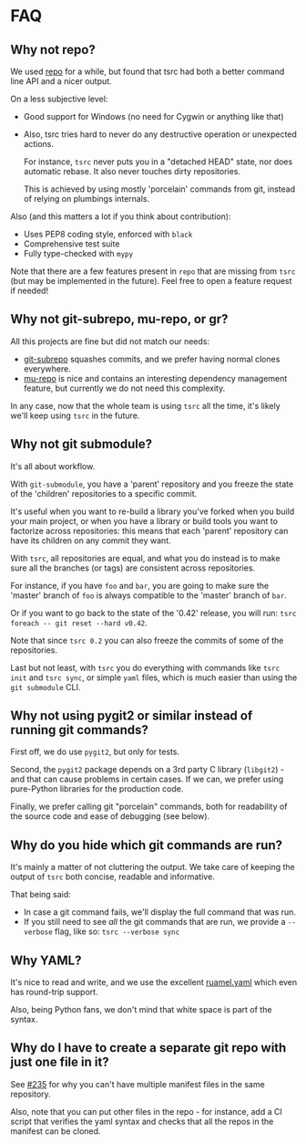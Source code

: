 # FAQ

## Why not repo?

We used [repo](https://android.googlesource.com/tools/repo/) for a while, but
found that tsrc had both a better command line API and a nicer output.

On a less subjective level:

* Good support for Windows (no need for Cygwin or anything like that)

* Also, tsrc tries hard to never do any destructive operation or unexpected
  actions.

    For instance, `tsrc` never puts you in a "detached HEAD" state,
    nor does automatic rebase. It also never touches dirty repositories.

    This is achieved by using mostly 'porcelain' commands from git, instead of
    relying on plumbings internals.


Also (and this matters a lot if you think about contribution):

* Uses PEP8 coding style, enforced with `black`
* Comprehensive test suite
* Fully type-checked with `mypy`

Note that there are a few features present in `repo` that are missing from `tsrc`
(but may be implemented in the future). Feel free to open a feature request
if needed!

## Why not git-subrepo, mu-repo, or gr?

All this projects are fine but did not match our needs:

* [git-subrepo](https://github.com/ingydotnet/git-subrepo) squashes commits, and
  we prefer having normal clones everywhere.
* [mu-repo](https://fabioz.github.io/mu-repo/) is nice and contains an
  interesting dependency management feature, but currently we do not need this complexity.

In any case, now that the whole team is using `tsrc` all the time, it's likely
we'll keep using `tsrc` in the future.

## Why not git submodule?

It's all about workflow.

With `git-submodule`, you have a 'parent' repository and you freeze the state of
the 'children' repositories to a specific commit.

It's useful when you want to re-build a library you've forked when you build
your main project, or when you have a library or build tools you want to
factorize across repositories: this means that each 'parent' repository can
have its children on any commit they want.

With `tsrc`, all repositories are equal, and what you do instead is to make sure
all the branches (or tags) are consistent across repositories.

For instance, if you have `foo` and `bar`, you are going to make sure the
'master' branch of `foo` is always compatible to the 'master' branch of `bar`.

Or if you want to go back to the state of the '0.42' release, you will run:
`tsrc foreach -- git reset --hard v0.42`.

Note that since `tsrc 0.2` you can also freeze the commits of some of the
repositories.

Last but not least, with `tsrc` you do everything with commands like `tsrc
init` and `tsrc sync`, or simple `yaml` files,  which is much easier than
using the `git submodule` CLI.


## Why not using pygit2 or similar instead of running git commands?

First off, we do use `pygit2`, but only for tests.

Second, the `pygit2` package depends on a 3rd party C library (`libgit2`) -
and that can cause problems in certain cases. If we can, we prefer
using pure-Python libraries for the production code.

Finally, we prefer calling git "porcelain" commands, both for readability
of the source code and ease of debugging (see below).

## Why do you hide which git commands are run?

It's mainly a matter of not cluttering the output.
We take care of keeping the output of `tsrc` both concise, readable and
informative.

That being said:

* In case a git command fails, we'll display the full command that was run.
* If you still need to see *all* the git commands that are run, we provide a
  `--verbose` flag, like so: `tsrc --verbose sync`

## Why YAML?

It's nice to read and write, and we use the excellent [ruamel.yaml](
https://yaml.readthedocs.io/en/latest/) which even has round-trip support.

Also, being Python fans, we don't mind that white space is part of the syntax.

## Why do I have to create a separate git repo with just one file in it?

See [#235](https://github.com/dmerejkowsky/tsrc/issues/235) for why you can't
have multiple manifest files in the same repository.

Also, note that you can put other files in the repo - for instance,
add a CI script that verifies the yaml syntax and checks that all the repos
in the manifest can be cloned.
